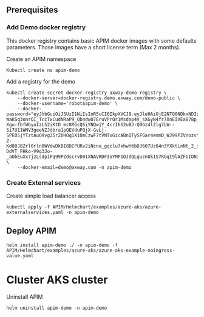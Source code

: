 


## Prerequisites
### Add Demo docker registry
This docker registry contains basic APIM docker images with some defaults parameters.
Those images have a short license term (Max 2 months). 


Create an APIM namespace
```
Kubectl create ns apim-demo
```


Add a registry for the demo
```
kubectl create secret docker-registry axway-demo-registry \
    --docker-server=docker-registry.demo.axway.com/demo-public \
    --docker-username='robot$apim-demo' \
    --docker-password="eyJhbGciOiJSUzI1NiIsInR5cCI6IkpXVCJ9.eyJleHAiOjE2NTQ0NDkxNDIsImlhdCI6MTY0NjY3MzE0MiwiaXNzIjoiaGFyYm9yLXRva2VuLWRlZmF1bHRJc3N1ZXIiLCJpZCI6NjAsInBpZCI6MTYsImFjY2VzcyI6W3siUmVzb3VyY2UiOiIvcHJvamVjdC8xNi9yZXBvc2l0b3J5IiwiQWN0aW9uIjoicHVsbCIsIkVmZmVjdCI6IiJ9LHsiUmVzb3VyY2UiOiIvcHJvamVjdC8xNi9oZWxtLWNoYXJ0IiwiQWN0aW9uIjoicmVhZCIsIkVmZmVjdCI6IiJ9XX0.JhN1cW-WaKSq3onrQI_TccTxCudNRaP9_QbndwO7EruVPrQr1Msdap4V_sXGyN4fr7XnEIVEa878p_Xbe44fqLTkDgfj1ob5gOg7SsYoUv5_TjgO8hcZPtbaHKdIb0Xro2-Xgu-fbfWbyoIzL52iKtD_mc8RGcQSiYNQwjY_4crI6S2uBJ-Q0Gz4l2lg7LW--Si7U11WNV3geeNZJdbra1pQEVduPQjX-GvLj-SPEO5jYTztAuO9vg35rZ0HOq1X1OmCzwF7tVNTxGicABnQTySFGar4emmD_WJ99PZVnozvYzmPafl1nFUX7EECRA2G9dhXmN7Y8oRzCJDr6caReATkGSfqk6nm6LsDJlfu4ie92fVMU-2-Kd80J8Zrl0rln0WVdwDkBI8DCPURv2iNcna_gqclu7xhwY6bDJ607Uz84n3YXktLnNt_2_sLDkyLx73Sm94Wuq68IV4n1HAuGyzJhDzIl27Jk1Au7iFvMIuia5K7u2KsFxzah1Ph70IFwNsPiWDSt90TxcrVWWJnD5Bfa9caOU8VShQ6ON7OxxJiXHTHfTWezMCmvtIJkvo9PpN9Hr-DdVT_FHko-V9g3Jo-_aObEuXx7jzLsdpiPq99PZdscrvD01XNAVRDFIoYMP1OJdQLquznOk1S7RGqI9lAZFGIONaKr8y0XCWA0Kw" \
    --docker-email=demo@axway.com -n apim-demo
```

### Create External services
Create  simple load balancer access
```
kubectl apply -f APIM/Helmchart/examples/azure-aks/azure-externalservices.yaml -n apim-demo
```


## Deploy APIM
```
helm install apim-demo ./ -n apim-demo -f APIM/Helmchart/examples/azure-aks/azure-aks-example-noingress-value.yaml
```

# Cluster AKS cluster
Uninstall APIM
```
helm uninstall apim-demo -n apim-demo
```
